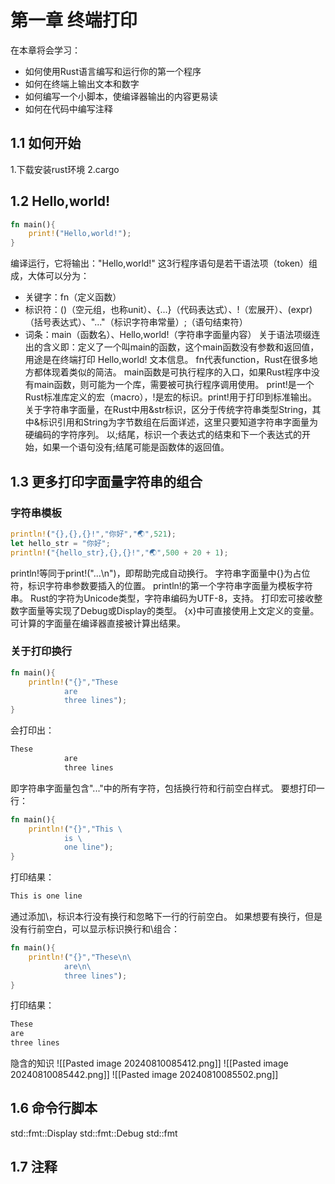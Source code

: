 # 第一章 终端打印
在本章将会学习：
* 如何使用Rust语言编写和运行你的第一个程序
* 如何在终端上输出文本和数字
* 如何编写一个小脚本，使编译器输出的内容更易读
* 如何在代码中编写注释
## 1.1 如何开始
1.下载安装rust环境
2.cargo

## 1.2 Hello,world!
```rust
fn main(){
    print!("Hello,world!");
}
```
编译运行，它将输出："Hello,world!"
这3行程序语句是若干语法项（token）组成，大体可以分为：
* 关键字：fn（定义函数）
* 标识符：()（空元组，也称unit）、{...}（代码表达式）、!（宏展开）、(expr)（括号表达式）、"..."（标识字符串常量）;（语句结束符）
* 词条：main（函数名）、Hello,world!（字符串字面量内容）
  关于语法项缀连出的含义即：定义了一个叫main的函数，这个main函数没有参数和返回值，用途是在终端打印 Hello,world! 文本信息。
  fn代表function，Rust在很多地方都体现着类似的简洁。
  main函数是可执行程序的入口，如果Rust程序中没有main函数，则可能为一个库，需要被可执行程序调用使用。
  print!是一个Rust标准库定义的宏（macro），!是宏的标识。print!用于打印到标准输出。
  关于字符串字面量，在Rust中用&str标识，区分于传统字符串类型String，其中&标识引用和String为字节数组在后面详述，这里只要知道字符串字面量为硬编码的字符序列。
  以;结尾，标识一个表达式的结束和下一个表达式的开始，如果一个语句没有;结尾可能是函数体的返回值。


## 1.3 更多打印字面量字符串的组合
### 字符串模板
```rust
println!("{},{},{}!","你好","🌏",521);
let hello_str = "你好";
println!("{hello_str},{},{}!","🌏",500 + 20 + 1);
```
println!等同于print!("...\\n")，即帮助完成自动换行。
字符串字面量中{}为占位符，标识字符串参数要插入的位置。
println!的第一个字符串字面量为模板字符串。
Rust的字符为Unicode类型，字符串编码为UTF-8，支持。
打印宏可接收整数字面量等实现了Debug或Display的类型。
{x}中可直接使用上文定义的变量。
可计算的字面量在编译器直接被计算出结果。
### 关于打印换行
```rust
fn main(){
	println!("{}","These
			are
			three lines");
}
```
会打印出：
```bash
These
			are
			three lines
```
即字符串字面量包含"..."中的所有字符，包括换行符和行前空白样式。
要想打印一行：
```rust
fn main(){
	println!("{}","This \
			is \
			one line");
}
```
打印结果：
```bash
This is one line
```
通过添加\，标识本行没有换行和忽略下一行的行前空白。
如果想要有换行，但是没有行前空白，可以显示标识换行和\\组合：
```rust
fn main(){
	println!("{}","These\n\
			are\n\
			three lines");
}
```
打印结果：
```bash
These
are
three lines
```

隐含的知识
![[Pasted image 20240810085412.png]]
![[Pasted image 20240810085442.png]]
![[Pasted image 20240810085502.png]]





## 1.6 命令行脚本
std::fmt::Display
std::fmt::Debug
std::fmt
## 1.7 注释







